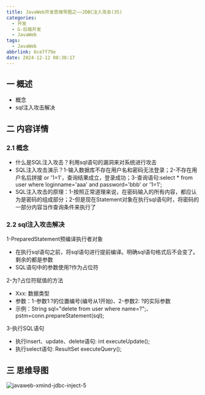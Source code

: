 ```yaml
---
title: JavaWeb开发思维导图之——JDBC注入攻击(35)
categories:
  - 开发
  - G-后端开发
  - JavaWeb
tags:
  - JavaWeb
abbrlink: 6ce7f79e
date: 2024-12-12 08:38:17
---
```

## 一 概述

* 概念
* sql注入攻击解决

<!--more-->

## 二 内容详情

### 2.1 概念

* 什么是SQL注入攻击？利用sql语句的漏洞来对系统进行攻击
* SQL注入攻击演示？1-输入数据库不存在用户名和密码无法登录；2-不存在用户名后拼接 or '1=1'，查询结果成立，登录成功；3-查询语句:select * from user where loginname='aaa' and password='bbb' or '1=1';
* SQL注入攻击的原理：1-按照正常道理来说，在密码输入的所有内容，都应认为是密码的组成部分；2-但是现在Statement对象在执行sql语句时，将密码的一部分内容当作查询条件来执行了

### 2.2 sql注入攻击解决

1-PreparedStatement预编译执行者对象

* 在执行sql语句之前，将sql语句进行提前编译。明确sql语句格式后不会变了。剩余的都是参数
* SQL语句中的参数使用?作为占位符

2-为?占位符赋值的方法

* Xxx: 数据类型
* 参数：1-参数1:?的位置编号(编号从1开始)、2-参数2: ?的实际参数
* 示例：String sql="delete from user where name=?";、pstm=conn.prepareStatement(sql);

3-执行SQL语句

* 执行insert、update、delete语句: int executeUpdate();
* 执行select语句: ResultSet executeQuery();

## 三 思维导图

![javaweb-xmind-jdbc-inject-5][1]



[1]:https://cdn.jsdelivr.net/gh/PGzxc/CDN/blog-java/javaweb-xmind-jdbc-inject-5.png